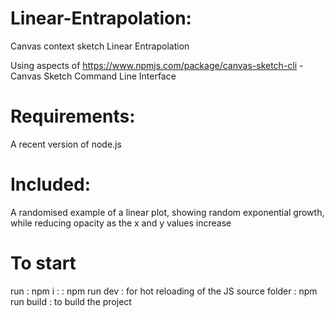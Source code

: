 # Linear-Entrapolation:
Canvas context sketch Linear Entrapolation 

Using aspects of https://www.npmjs.com/package/canvas-sketch-cli - Canvas Sketch Command Line Interface

# Requirements:
A recent version of node.js

# Included:
A randomised example of a linear plot, showing random exponential growth, while reducing opacity as the x and y values increase

# To start
run 
: npm i :
: npm run dev : for hot reloading of the JS source folder
: npm run build : to build the project

